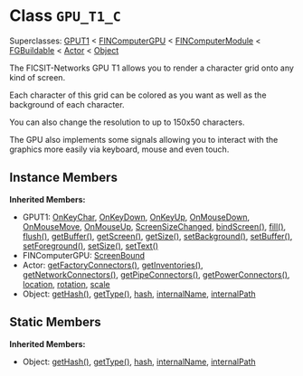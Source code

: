 # Class <code>GPU_T1_C</code>

Superclasses: <a href="GPUT1.md">GPUT1</a> < <a href="FINComputerGPU.md">FINComputerGPU</a> < <a href="FINComputerModule.md">FINComputerModule</a> < <a href="FGBuildable.md">FGBuildable</a> < <a href="Actor.md">Actor</a> < <a href="Object.md">Object</a>

The FICSIT-Networks GPU T1 allows you to render a character grid onto any kind of screen.

Each character of this grid can be colored as you want as well as the background of each character.

You can also change the resolution to up to 150x50 characters.

The GPU also implements some signals allowing you to interact with the graphics more easily via keyboard, mouse and even touch.
## Instance Members
<b>Inherited Members:</b>
- GPUT1: <a href="GPUT1.md#user-content--on-key-char">OnKeyChar</a>, <a href="GPUT1.md#user-content--on-key-down">OnKeyDown</a>, <a href="GPUT1.md#user-content--on-key-up">OnKeyUp</a>, <a href="GPUT1.md#user-content--on-mouse-down">OnMouseDown</a>, <a href="GPUT1.md#user-content--on-mouse-move">OnMouseMove</a>, <a href="GPUT1.md#user-content--on-mouse-up">OnMouseUp</a>, <a href="GPUT1.md#user-content--screen-size-changed">ScreenSizeChanged</a>, <a href="GPUT1.md#user-content-bind-screen">bindScreen()</a>, <a href="GPUT1.md#user-content-fill">fill()</a>, <a href="GPUT1.md#user-content-flush">flush()</a>, <a href="GPUT1.md#user-content-get-buffer">getBuffer()</a>, <a href="GPUT1.md#user-content-get-screen">getScreen()</a>, <a href="GPUT1.md#user-content-get-size">getSize()</a>, <a href="GPUT1.md#user-content-set-background">setBackground()</a>, <a href="GPUT1.md#user-content-set-buffer">setBuffer()</a>, <a href="GPUT1.md#user-content-set-foreground">setForeground()</a>, <a href="GPUT1.md#user-content-set-size">setSize()</a>, <a href="GPUT1.md#user-content-set-text">setText()</a>
- FINComputerGPU: <a href="FINComputerGPU.md#user-content--screen-bound">ScreenBound</a>
- Actor: <a href="Actor.md#user-content-get-factory-connectors">getFactoryConnectors()</a>, <a href="Actor.md#user-content-get-inventories">getInventories()</a>, <a href="Actor.md#user-content-get-network-connectors">getNetworkConnectors()</a>, <a href="Actor.md#user-content-get-pipe-connectors">getPipeConnectors()</a>, <a href="Actor.md#user-content-get-power-connectors">getPowerConnectors()</a>, <a href="Actor.md#user-content-location">location</a>, <a href="Actor.md#user-content-rotation">rotation</a>, <a href="Actor.md#user-content-scale">scale</a>
- Object: <a href="Object.md#user-content-get-hash">getHash()</a>, <a href="Object.md#user-content-get-type">getType()</a>, <a href="Object.md#user-content-hash">hash</a>, <a href="Object.md#user-content-internal-name">internalName</a>, <a href="Object.md#user-content-internal-path">internalPath</a>
## Static Members
<b>Inherited Members:</b>
- Object: <a href="Object.md#user-content-s-get-hash">getHash()</a>, <a href="Object.md#user-content-s-get-type">getType()</a>, <a href="Object.md#user-content-s-hash">hash</a>, <a href="Object.md#user-content-s-internal-name">internalName</a>, <a href="Object.md#user-content-s-internal-path">internalPath</a>